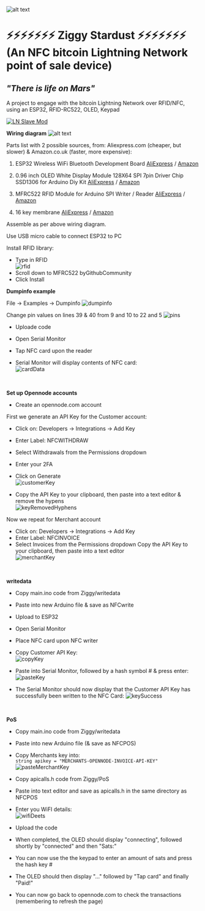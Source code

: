 ![alt text](https://i.imgur.com/telFnTB.png)

# ⚡⚡⚡⚡⚡⚡⚡ Ziggy Stardust ⚡⚡⚡⚡⚡⚡⚡ </br> (An NFC bitcoin Lightning Network point of sale device) 

## *"There is life on Mars"*

A project to engage with the bitcoin Lightning Network over RFID/NFC, using an ESP32, RFID-RC522, OLED, Keypad

[![LN Slave Mod](https://i.imgur.com/aSmrQgv.png)](https://www.youtube.com/watch?v=5A0KK0k33cI)

**Wiring diagram**
![alt text](https://i.imgur.com/CtX7M1d.png)


Parts list with 2 possible sources, from: Aliexpress.com (cheaper, but slower) & Amazon.co.uk (faster, more expensive):

1.	ESP32 Wireless WiFi Bluetooth Development Board
[AliExpress](https://www.aliexpress.com/wholesale?catId=0&SearchText=ESP32+Wireless+WiFi+Bluetooth+Development+Board) / 
[Amazon](https://www.amazon.co.uk/s?k=ESP32+Wireless+WiFi+Bluetooth+Development+Board)


2.	0.96 inch OLED White Display Module 128X64 SPI 7pin Driver Chip SSD1306 for Arduino Diy Kit
[AliExpress](https://www.aliexpress.com/wholesale?catId=0&SearchText=0.96+inch+OLED+White+Display+Module+128X64) / 
[Amazon](https://www.amazon.co.uk/s?k=0.96+Inch+7+Pin+128+x+64+SPI+OLED)


3.	MFRC522 RFID Module for Arduino SPI Writer / Reader
[AliExpress](https://www.aliexpress.com/wholesale?catId=0&SearchText=MFRC-522+RFID+Module+for+Arduino+SPI) / 
[Amazon](https://www.amazon.co.uk/s?k=MFRC522+RFID+Module+for+Arduino+SPI+Writer+%2F+Reader)


4.	16 key membrane
[AliExpress](https://www.aliexpress.com/wholesale?catId=0&SearchText=16+key+membrane) / 
[Amazon](https://www.amazon.co.uk/s?k=16+key+membrane)


Assemble as per above wiring diagram.

Use USB micro cable to connect ESP32 to PC 

Install RFID library:
* Type in RFID<br>
![rfid](https://raw.githubusercontent.com/derrickr/arcbtc/master/images/rfid.png)
* Scroll down to MFRC522 byGithubCommunity
* Click Install

**Dumpinfo example**

File -> Examples -> Dumpinfo
![dumpinfo](https://raw.githubusercontent.com/derrickr/arcbtc/master/images/dumpinfo.png)

Change pin values on lines 39 & 40 from 9 and 10 to 22 and 5
![pins](https://raw.githubusercontent.com/derrickr/arcbtc/master/images/pins.png)

* Uploade code

* Open Serial Monitor

* Tap NFC card upon the reader

* Serial Monitor will display contents of NFC card:<br>
![cardData](https://raw.githubusercontent.com/derrickr/arcbtc/master/images/cardData.png)
<br>

**Set up Opennode accounts**

* Create an opennode.com account

First we generate an API Key for the Customer account:
* Click on:	Developers -> Integrations -> Add Key
* Enter Label:	NFCWITHDRAW
* Select Withdrawals from the Permissions dropdown
* Enter your 2FA
* Click on Generate<br>
![customerKey](https://raw.githubusercontent.com/derrickr/arcbtc/master/images/customerKey.png)

* Copy the API Key to your clipboard, then paste into a text editor & remove the hypens<br>
![keyRemovedHyphens](https://raw.githubusercontent.com/derrickr/arcbtc/master/images/keyRemovedHyphens.png)


Now we repeat for Merchant account
* Click on:	Developers -> Integrations -> Add Key
* Enter Label:	NFCINVOICE
* Select Invoices from the Permissions dropdown
Copy the API Key to your clipboard, then paste into a text editor<br>
![merchantKey](https://raw.githubusercontent.com/derrickr/arcbtc/master/images/merchantKey.png)
<br>

**writedata**

* Copy main.ino code from Ziggy/writedata

* Paste into new Arduino file & save as NFCwrite

* Upload to ESP32

* Open Serial Monitor

* Place NFC card upon NFC writer

* Copy Customer API Key:<br>
![copyKey](https://raw.githubusercontent.com/derrickr/arcbtc/master/images/copyKey.png)

* Paste into Serial Monitor, followed by a hash symbol # & press enter:
![pasteKey](https://raw.githubusercontent.com/derrickr/arcbtc/master/images/pasteKey.png)


* The Serial Monitor should now display that the Customer API Key has successfully been written to the NFC Card:
![keySuccess](https://raw.githubusercontent.com/derrickr/arcbtc/master/images/keySuccess.png)
<br>

**PoS**

* Copy main.ino code from Ziggy/writedata

* Paste into new Arduino file (& save as NFCPOS)

* Copy Merchants key into:<br>
`string apikey = "MERCHANTS-OPENNODE-INVOICE-API-KEY"`
![pasteMerchantKey](https://raw.githubusercontent.com/derrickr/arcbtc/master/images/pasteMerchantKey.png)

* Copy apicalls.h code from Ziggy/PoS

* Paste into text editor and save as apicalls.h in the same directory as NFCPOS

* Enter you WiFI details:<br>
![wifiDeets](https://raw.githubusercontent.com/derrickr/arcbtc/master/images/wifiDeets.png)

* Upload the code

* When completed, the OLED should display "connecting", followed shortly by "connected" and then "Sats:"

* You can now use the the keypad to enter an amount of sats and press the hash key #

* The OLED should then display "..." followed by "Tap card" and finally "Paid!"

* You can now go back to opennode.com to check the transactions (remembering to refresh the page)
